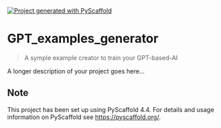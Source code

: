 <!-- These are examples of badges you might want to add to your README:
     please update the URLs accordingly

[![Built Status](https://api.cirrus-ci.com/github/<USER>/GPT_examples_generator.svg?branch=main)](https://cirrus-ci.com/github/<USER>/GPT_examples_generator)
[![ReadTheDocs](https://readthedocs.org/projects/GPT_examples_generator/badge/?version=latest)](https://GPT_examples_generator.readthedocs.io/en/stable/)
[![Coveralls](https://img.shields.io/coveralls/github/<USER>/GPT_examples_generator/main.svg)](https://coveralls.io/r/<USER>/GPT_examples_generator)
[![PyPI-Server](https://img.shields.io/pypi/v/GPT_examples_generator.svg)](https://pypi.org/project/GPT_examples_generator/)
[![Conda-Forge](https://img.shields.io/conda/vn/conda-forge/GPT_examples_generator.svg)](https://anaconda.org/conda-forge/GPT_examples_generator)
[![Monthly Downloads](https://pepy.tech/badge/GPT_examples_generator/month)](https://pepy.tech/project/GPT_examples_generator)
[![Twitter](https://img.shields.io/twitter/url/http/shields.io.svg?style=social&label=Twitter)](https://twitter.com/GPT_examples_generator)
-->

[![Project generated with PyScaffold](https://img.shields.io/badge/-PyScaffold-005CA0?logo=pyscaffold)](https://pyscaffold.org/)

# GPT_examples_generator

> A symple example creator to train your GPT-based-AI

A longer description of your project goes here...


<!-- pyscaffold-notes -->

## Note

This project has been set up using PyScaffold 4.4. For details and usage
information on PyScaffold see https://pyscaffold.org/.
